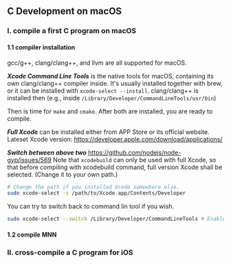 ## C Development on macOS

### I. compile a first C program on macOS

#### 1.1 compiler installation
gcc/g++, clang/clang++, and llvm are all supported for macOS.

***Xcode Command Line Tools*** is the native tools for macOS, containing its own clang/clang++ compiler inside. It's usually installed together with brew, or it can be installed with `xcode-select --install`. clang/clang++ is installed then (e.g., inside `/Library/Developer/CommandLineTools/usr/bin`)

Then is time for `make` and `cmake`. After both are installed, you are ready to compile.


***Full Xcode*** can be installed either from APP Store or its official website.
Lateset Xcode version: https://developer.apple.com/download/applications/


***Switch between above two***
https://github.com/nodejs/node-gyp/issues/569
Note that `xcodebuild` can only be used with full Xcode, so that before compiling with xcodebuild command, full version Xcode shall be selected. (Change it to your own path.)

```zsh
# Change the path if you installed Xcode somewhere else.
sudo xcode-select -s /path/to/Xcode.app/Contents/Developer
```

You can try to switch back to command lin tool if you wish.
```zsh
sudo xcode-select --switch /Library/Developer/CommandLineTools # Enable command line tools
```

#### 1.2 compile MNN



### II. cross-compile a C program for iOS
